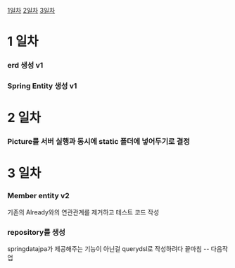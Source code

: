 [1일차](#1-일차)
[2일차](#2-일차)
[3일차](#3-일차)

# 1 일차
### erd 생성 v1
### Spring Entity 생성 v1

# 2 일차
### Picture를 서버 실행과 동시에 static 폴더에 넣어두기로 결정 

# 3 일차
### Member entity v2 
기존의 Already와의 연관관계를 제거하고 테스트 코드 작성
### repository를 생성
springdatajpa가 제공해주는 기능이 아닌걸 querydsl로 작성하려다 끝마침 -- 다음작업

